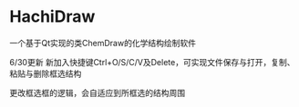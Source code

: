 # HachiDraw
一个基于Qt实现的类ChemDraw的化学结构绘制软件

6/30更新
新加入快捷键Ctrl+O/S/C/V及Delete，可实现文件保存与打开，复制、粘贴与删除框选结构

更改框选框的逻辑，会自适应到所框选的结构周围

